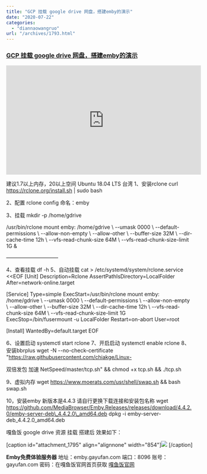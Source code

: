 ```yaml
---
title: "GCP 挂载 google drive 网盘，搭建emby的演示"
date: "2020-07-22"
categories: 
  - "diannaowangruo"
url: "/archives/1793.html"
---
```


### [GCP 挂载 google drive 网盘，搭建emby的演示](https://bbsok.cf/archives/1312)

<iframe title="媲美netflix，emby 搭建 第二期 google云搭建+rclone挂载googledrive，以及服务器首次设置" src="https://www.youtube.com/embed/C6VYVDEAX1o?feature=oembed" width="525" height="295" frameborder="0" allowfullscreen="allowfullscreen" data-mce-fragment="1"></iframe>

建议1.7以上内存，20以上空间 Ubuntu 18.04 LTS 台湾 1、安装rclone curl https://rclone.org/install.sh | sudo bash

2、配置 rclone config 命名：emby

3、挂载 mkdir -p /home/gdrive

/usr/bin/rclone mount emby: /home/gdrive \\ --umask 0000 \\ --default-permissions \\ --allow-non-empty \\ --allow-other \\ --buffer-size 32M \\ --dir-cache-time 12h \\ --vfs-read-chunk-size 64M \\ --vfs-read-chunk-size-limit 1G &

——————————

4、查看挂载 df -h 5、自动挂载 cat > /etc/systemd/system/rclone.service <<EOF \[Unit\] Description=Rclone AssertPathIsDirectory=LocalFolder After=network-online.target

\[Service\] Type=simple ExecStart=/usr/bin/rclone mount emby: /home/gdrive \\ --umask 0000 \\ --default-permissions \\ --allow-non-empty \\ --allow-other \\ --buffer-size 32M \\ --dir-cache-time 12h \\ --vfs-read-chunk-size 64M \\ --vfs-read-chunk-size-limit 1G ExecStop=/bin/fusermount -u LocalFolder Restart=on-abort User=root

\[Install\] WantedBy=default.target EOF

6、设置启动 systemctl start rclone 7、开启启动 systemctl enable rclone 8、安装bbrplus wget -N --no-check-certificate "https://raw.githubusercontent.com/chiakge/Linux-

双倍发包 加速 NetSpeed/master/tcp.sh" && chmod +x tcp.sh && ./tcp.sh

9、虚拟内存 wget https://www.moerats.com/usr/shell/swap.sh && bash swap.sh

10，安装emby 新版本是4.4.3 请自行更换下载连接和安装包名称 wget https://github.com/MediaBrowser/Emby.Releases/releases/download/4.4.2.0/emby-server-deb\_4.4.2.0\_amd64.deb dpkg -i emby-server-deb\_4.4.2.0\_amd64.deb

嘎鱼饭 google drive 资源 挂载 搭建后 效果如下：

\[caption id="attachment\_1795" align="alignnone" width="854"\][![](https://img-cloud.zhoujie218.top/wp-content/uploads/2020/07/unnamed-file-42-854x1024.png)](https://img-cloud.zhoujie218.top/wp-content/uploads/2020/07/unnamed-file-42.png) \[/caption\]

**Emby免费体验服务器** 地址：emby.gayufan.com 端口：8096 账号：gayufan.com 密码：在嘎鱼饭官网首页获取 [嘎鱼饭官网](https://gayufan.com/)
